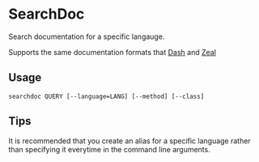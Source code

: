# SearchDoc

Search documentation for a specific langauge.

Supports the same documentation formats that [Dash](kapeli.com/dash) and [Zeal](zealdoc.org)


## Usage

```
searchdoc QUERY [--language=LANG] [--method] [--class]
```

## Tips

It is recommended that you create an alias for a specific language rather than
specifying it everytime in the command line arguments.

